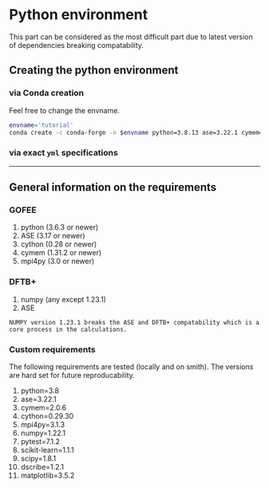 # Python environment

This part can be considered as the most difficult part due to latest version of dependencies breaking compatability.

## Creating the python environment

### via Conda creation

Feel free to change the envname. 

```bash
envname='tutorial'
conda create -c conda-forge -n $envname python=3.8.13 ase=3.22.1 cymem=2.0.6 cython=0.29.30 mpi4py=3.1.3 numpy=1.22.1 pytest=7.1.2  scikit-learn=1.1.1 scipy=1.8.1 dscribe=1.2.1 matplotlib=3.5.2 
```

### via exact `yml` specifications

---


## General information on the requirements

### GOFEE

1. python (3.6.3 or newer)
2. ASE (3.17 or newer)
3. cython (0.28 or newer)
4. cymem (1.31.2 or newer)
5. mpi4py (3.0 or newer)

### DFTB+ 
1. numpy (any except 1.23.1)
2. ASE

```{warning}
NUMPY version 1.23.1 breaks the ASE and DFTB+ compatability which is a core process in the calculations.
```

### Custom requirements

The following requirements are tested (locally and on smith). The versions are hard set for future reproducability. 

1. python=3.8
2. ase=3.22.1 
3. cymem=2.0.6 
4. cython=0.29.30 
5. mpi4py=3.1.3 
6. numpy=1.22.1 
7. pytest=7.1.2  
8. scikit-learn=1.1.1 
9. scipy=1.8.1 
10. dscribe=1.2.1 
11. matplotlib=3.5.2


